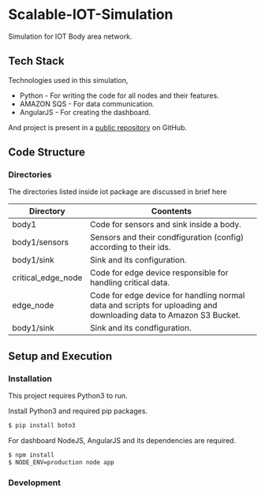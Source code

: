 # Scalable-IOT-Simulation

Simulation for IOT Body area network.

## Tech Stack
Technologies used in this simulation,

* Python - For writing the code for all nodes and their features.
* AMAZON SQS - For data communication.
* AngularJS - For creating the dashboard.

And project is present in a [public repository][repo] on GitHub.

## Code Structure
### Directories
The directories listed inside iot package are discussed in brief here

| Directory | Coontents |
| ------ | ------ |
|  body1  | Code for sensors and sink inside a body. |
|  body1/sensors  | Sensors and their condfiguration (config) according to their ids. |
|  body1/sink  | Sink and its configuration. |
|  critical_edge_node  | Code for edge device responsible for handling critical data. |
|  edge_node  | Code for edge device for handling normal data and scripts for uploading and downloading data to Amazon S3 Bucket. |
|  body1/sink  | Sink and its condfiguration. |


## Setup and Execution
### Installation

This project requires Python3 to run.

Install Python3 and required pip packages.

```sh
$ pip install boto3
```

For dashboard NodeJS, AngularJS and its dependencies are required.

```sh
$ npm install 
$ NODE_ENV=production node app
```

### Development



[//]: # (These are reference links used in the body of this note and get stripped out when the markdown processor does its job. There is no need to format nicely because it shouldn't be seen.)


   [repo]: <https://github.com/abhinav290/Scalable-IOT-Simulation>
